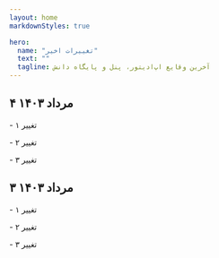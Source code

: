 ```yaml
---
layout: home
markdownStyles: true

hero:
  name: "تغییرات اخیر"
  text: ""
  tagline: آخرین وقایع اپ‌ادیتور، پنل و پایگاه دانش
---
```


۴ مرداد ۱۴۰۳
 ----

\- تغییر ۱

\- تغییر ۲

\- تغییر ۳

۳ مرداد ۱۴۰۳
 ----

\- تغییر ۱

\- تغییر ۲

\- تغییر ۳